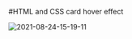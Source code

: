 #HTML and CSS card hover effect

![2021-08-24-15-19-11](https://user-images.githubusercontent.com/68713463/130706112-baa0a639-9630-4d25-8c3d-69a7e9cb80ba.gif)